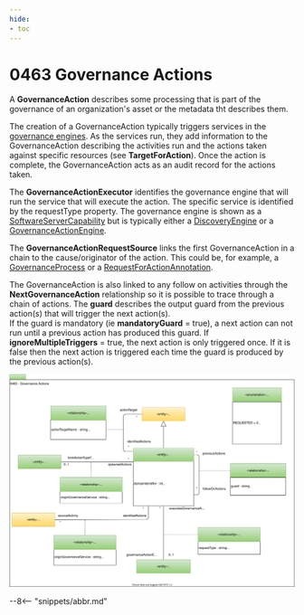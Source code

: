 ```yaml
---
hide:
- toc
---
```


<!-- SPDX-License-Identifier: CC-BY-4.0 -->
<!-- Copyright Contributors to the ODPi Egeria project. -->

# 0463 Governance Actions

A **GovernanceAction** describes some processing that is part of the governance
of an organization's asset or the metadata tht describes them.

The creation of a GovernanceAction typically triggers
services in the [governance engines](../../../open-metadata-implementation/admin-services/docs/concepts/engine-host.md).
As the services run, they add information to the GovernanceAction describing the
activities run and the actions taken against specific resources (see **TargetForAction**).
Once the action is complete,
the GovernanceAction acts as an audit record for the actions taken.

The **GovernanceActionExecutor** identifies the governance engine
that will run the service that will execute the action.  The specific service is
identified by the requestType property.
The governance engine is shown as a [SoftwareServerCapability](0042-Software-Server-Capabilities.md)
but is typically either a [DiscoveryEngine](0601-Open-Discovery-Engine.md) or
a [GovernanceActionEngine](0461-Governance-Engines.md).

The **GovernanceActionRequestSource** links the first GovernanceAction
in a chain to the cause/originator of the action.  This could be, for example,
a [GovernanceProcess](0430-Technical-Controls.md) or a
[RequestForActionAnnotation](0690-Request-for-Action.md).

The GovernanceAction is also linked to
any follow on activities through the **NextGovernanceAction**
relationship so it is possible to trace through a chain of actions.
The **guard** describes the output guard from the previous action(s)
that will trigger the next action(s).  
If the guard is mandatory (ie **mandatoryGuard** = true),
a next action can not run until a previous action has produced this guard.
If **ignoreMultipleTriggers** = true, the next action is only triggered once.
If it is false then the next action is triggered each time the guard is produced
by the previous action(s).

![UML](0463-Governance-Actions.svg)


--8<-- "snippets/abbr.md"